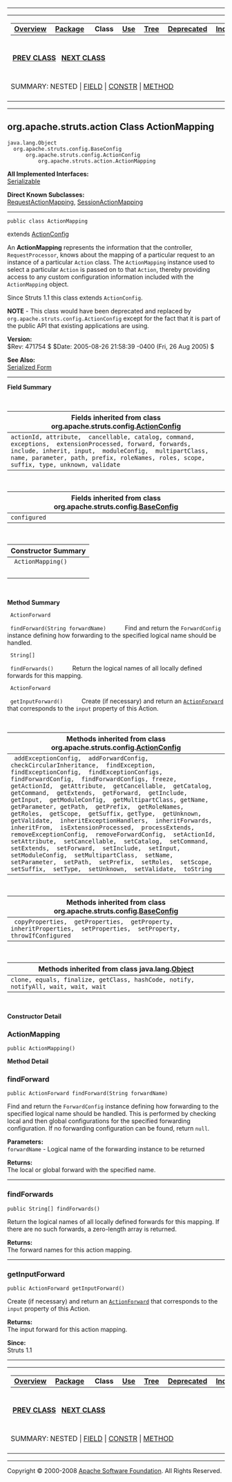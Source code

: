 ------------------------------------------------------------------------

<span id="navbar_top"></span> [](#skip-navbar_top "Skip navigation links")

<table>
<colgroup>
<col width="50%" />
<col width="50%" />
</colgroup>
<tbody>
<tr class="odd">
<td align="left"><span id="navbar_top_firstrow"></span>
<table>
<tbody>
<tr class="odd">
<td align="left"><a href="../../../../overview-summary.html.md"><strong>Overview</strong></a> </td>
<td align="left"><a href="package-summary.html.md"><strong>Package</strong></a> </td>
<td align="left"> <strong>Class</strong> </td>
<td align="left"><a href="class-use/ActionMapping.html.md"><strong>Use</strong></a> </td>
<td align="left"><a href="package-tree.html.md"><strong>Tree</strong></a> </td>
<td align="left"><a href="../../../../deprecated-list.html.md"><strong>Deprecated</strong></a> </td>
<td align="left"><a href="../../../../index-all.html.md"><strong>Index</strong></a> </td>
<td align="left"><a href="../../../../help-doc.html.md"><strong>Help</strong></a> </td>
</tr>
</tbody>
</table></td>
<td align="left"></td>
</tr>
<tr class="even">
<td align="left"> <a href="../../../../org/apache/struts/action/ActionForward.html.md" title="class in org.apache.struts.action"><strong>PREV CLASS</strong></a>   <a href="../../../../org/apache/struts/action/ActionMessage.html" title="class in org.apache.struts.action"><strong>NEXT CLASS</strong></a></td>
<td align="left"><a href="../../../../index.html.md?org/apache/struts/action/ActionMapping.html"><strong>FRAMES</strong></a>    <a href="ActionMapping.html"><strong>NO FRAMES</strong></a>    
<a href="../../../../allclasses-noframe.html.md"><strong>All Classes</strong></a></td>
</tr>
<tr class="odd">
<td align="left">SUMMARY: NESTED | <a href="#fields_inherited_from_class_org.apache.struts.config.ActionConfig">FIELD</a> | <a href="#constructor_summary">CONSTR</a> | <a href="#method_summary">METHOD</a></td>
<td align="left">DETAIL: FIELD | <a href="#constructor_detail">CONSTR</a> | <a href="#method_detail">METHOD</a></td>
</tr>
</tbody>
</table>

<span id="skip-navbar_top"></span>

------------------------------------------------------------------------

org.apache.struts.action
 Class ActionMapping
------------------------

    java.lang.Object
      org.apache.struts.config.BaseConfig
          org.apache.struts.config.ActionConfig
              org.apache.struts.action.ActionMapping

**All Implemented Interfaces:**  
[Serializable](http://java.sun.com/j2se/1.4.2/docs/api/java/io/Serializable.html.md?is-external=true "class or interface in java.io")

<!-- -->

**Direct Known Subclasses:**  
[RequestActionMapping](../../../../org/apache/struts/action/RequestActionMapping.html.md "class in org.apache.struts.action"), [SessionActionMapping](../../../../org/apache/struts/action/SessionActionMapping.html "class in org.apache.struts.action")

------------------------------------------------------------------------

    public class ActionMapping

extends [ActionConfig](../../../../org/apache/struts/config/ActionConfig.html.md "class in org.apache.struts.config")

An **ActionMapping** represents the information that the controller, `RequestProcessor`, knows about the mapping of a particular request to an instance of a particular `Action` class. The `ActionMapping` instance used to select a particular `Action` is passed on to that `Action`, thereby providing access to any custom configuration information included with the `ActionMapping` object.

Since Struts 1.1 this class extends `ActionConfig`.

**NOTE** - This class would have been deprecated and replaced by `org.apache.struts.config.ActionConfig` except for the fact that it is part of the public API that existing applications are using.

**Version:**  
$Rev: 471754 $ $Date: 2005-08-26 21:58:39 -0400 (Fri, 26 Aug 2005) $

**See Also:**  
[Serialized Form](../../../../serialized-form.html.md#org.apache.struts.action.ActionMapping)

------------------------------------------------------------------------

<span id="field_summary"></span>

**Field Summary**

 <span id="fields_inherited_from_class_org.apache.struts.config.ActionConfig"></span>

| **Fields inherited from class org.apache.struts.config.[ActionConfig](../../../../org/apache/struts/config/ActionConfig.html.md "class in org.apache.struts.config")**                                                                                          |
|--------------------------------------------------------------------------------------------------------------------------------------------------------------------------------------------------------------------------------------------------------------|
| `actionId, attribute,  cancellable, catalog, command,  exceptions,  extensionProcessed, forward, forwards, include, inherit, input,  moduleConfig,  multipartClass, name, parameter, path, prefix, roleNames, roles, scope, suffix, type, unknown, validate` |

 <span id="fields_inherited_from_class_org.apache.struts.config.BaseConfig"></span>

| **Fields inherited from class org.apache.struts.config.[BaseConfig](../../../../org/apache/struts/config/BaseConfig.html.md "class in org.apache.struts.config")** |
|-----------------------------------------------------------------------------------------------------------------------------------------------------------------|
| `configured`                                                                                                                                                    |

  <span id="constructor_summary"></span>

| **Constructor Summary** |
|-------------------------|
| ` ActionMapping()`      
                          |

  <span id="method_summary"></span>

**Method Summary**

` ActionForward`

` findForward(String forwardName)`
           Find and return the `ForwardConfig` instance defining how forwarding to the specified logical name should be handled.

` String[]`

` findForwards()`
           Return the logical names of all locally defined forwards for this mapping.

` ActionForward`

` getInputForward()`
           Create (if necessary) and return an [`ActionForward`](../../../../org/apache/struts/action/ActionForward.html.md "class in org.apache.struts.action") that corresponds to the `input` property of this Action.

 <span id="methods_inherited_from_class_org.apache.struts.config.ActionConfig"></span>

| **Methods inherited from class org.apache.struts.config.[ActionConfig](../../../../org/apache/struts/config/ActionConfig.html.md "class in org.apache.struts.config")**                                                                                                                                                                                                                                                                                                                                                                                                                                                                                                                                                                                                                                                                                                                                                                  |
|---------------------------------------------------------------------------------------------------------------------------------------------------------------------------------------------------------------------------------------------------------------------------------------------------------------------------------------------------------------------------------------------------------------------------------------------------------------------------------------------------------------------------------------------------------------------------------------------------------------------------------------------------------------------------------------------------------------------------------------------------------------------------------------------------------------------------------------------------------------------------------------------------------------------------------------|
| ` addExceptionConfig,  addForwardConfig,  checkCircularInheritance,  findException,  findExceptionConfig,  findExceptionConfigs,  findForwardConfig,  findForwardConfigs, freeze,  getActionId,  getAttribute,  getCancellable,  getCatalog,  getCommand,  getExtends,  getForward,  getInclude,  getInput,  getModuleConfig,  getMultipartClass, getName,  getParameter, getPath,  getPrefix,  getRoleNames,  getRoles,  getScope,  getSuffix, getType,  getUnknown,  getValidate,  inheritExceptionHandlers,  inheritForwards,  inheritFrom,  isExtensionProcessed,  processExtends,  removeExceptionConfig,  removeForwardConfig,  setActionId,  setAttribute,  setCancellable,  setCatalog,  setCommand,  setExtends,  setForward,  setInclude,  setInput,  setModuleConfig,  setMultipartClass,  setName,  setParameter,  setPath,  setPrefix,  setRoles,  setScope,  setSuffix,  setType,  setUnknown,  setValidate,  toString` |

 <span id="methods_inherited_from_class_org.apache.struts.config.BaseConfig"></span>

| **Methods inherited from class org.apache.struts.config.[BaseConfig](../../../../org/apache/struts/config/BaseConfig.html.md "class in org.apache.struts.config")** |
|------------------------------------------------------------------------------------------------------------------------------------------------------------------|
| ` copyProperties,  getProperties,  getProperty,  inheritProperties,  setProperties,  setProperty,  throwIfConfigured`                                            |

 <span id="methods_inherited_from_class_java.lang.Object"></span>

| **Methods inherited from class java.lang.[Object](http://java.sun.com/j2se/1.4.2/docs/api/java/lang/Object.html.md?is-external=true "class or interface in java.lang")** |
|-----------------------------------------------------------------------------------------------------------------------------------------------------------------------|
| `clone, equals, finalize, getClass, hashCode, notify, notifyAll, wait, wait, wait`                                                                                    |

 

<span id="constructor_detail"></span>

**Constructor Detail**

### ActionMapping

    public ActionMapping()

<span id="method_detail"></span>

**Method Detail**

### findForward

    public ActionForward findForward(String forwardName)

Find and return the `ForwardConfig` instance defining how forwarding to the specified logical name should be handled. This is performed by checking local and then global configurations for the specified forwarding configuration. If no forwarding configuration can be found, return `null`.

**Parameters:**  
`forwardName` - Logical name of the forwarding instance to be returned

**Returns:**  
The local or global forward with the specified name.

------------------------------------------------------------------------

### findForwards

    public String[] findForwards()

Return the logical names of all locally defined forwards for this mapping. If there are no such forwards, a zero-length array is returned.

**Returns:**  
The forward names for this action mapping.

------------------------------------------------------------------------

### getInputForward

    public ActionForward getInputForward()

Create (if necessary) and return an [`ActionForward`](../../../../org/apache/struts/action/ActionForward.html.md "class in org.apache.struts.action") that corresponds to the `input` property of this Action.

**Returns:**  
The input forward for this action mapping.

**Since:**  
Struts 1.1

------------------------------------------------------------------------

<span id="navbar_bottom"></span> [](#skip-navbar_bottom "Skip navigation links")

<table>
<colgroup>
<col width="50%" />
<col width="50%" />
</colgroup>
<tbody>
<tr class="odd">
<td align="left"><span id="navbar_bottom_firstrow"></span>
<table>
<tbody>
<tr class="odd">
<td align="left"><a href="../../../../overview-summary.html.md"><strong>Overview</strong></a> </td>
<td align="left"><a href="package-summary.html.md"><strong>Package</strong></a> </td>
<td align="left"> <strong>Class</strong> </td>
<td align="left"><a href="class-use/ActionMapping.html.md"><strong>Use</strong></a> </td>
<td align="left"><a href="package-tree.html.md"><strong>Tree</strong></a> </td>
<td align="left"><a href="../../../../deprecated-list.html.md"><strong>Deprecated</strong></a> </td>
<td align="left"><a href="../../../../index-all.html.md"><strong>Index</strong></a> </td>
<td align="left"><a href="../../../../help-doc.html.md"><strong>Help</strong></a> </td>
</tr>
</tbody>
</table></td>
<td align="left"></td>
</tr>
<tr class="even">
<td align="left"> <a href="../../../../org/apache/struts/action/ActionForward.html.md" title="class in org.apache.struts.action"><strong>PREV CLASS</strong></a>   <a href="../../../../org/apache/struts/action/ActionMessage.html" title="class in org.apache.struts.action"><strong>NEXT CLASS</strong></a></td>
<td align="left"><a href="../../../../index.html.md?org/apache/struts/action/ActionMapping.html"><strong>FRAMES</strong></a>    <a href="ActionMapping.html"><strong>NO FRAMES</strong></a>    
<a href="../../../../allclasses-noframe.html.md"><strong>All Classes</strong></a></td>
</tr>
<tr class="odd">
<td align="left">SUMMARY: NESTED | <a href="#fields_inherited_from_class_org.apache.struts.config.ActionConfig">FIELD</a> | <a href="#constructor_summary">CONSTR</a> | <a href="#method_summary">METHOD</a></td>
<td align="left">DETAIL: FIELD | <a href="#constructor_detail">CONSTR</a> | <a href="#method_detail">METHOD</a></td>
</tr>
</tbody>
</table>

<span id="skip-navbar_bottom"></span>

------------------------------------------------------------------------

Copyright © 2000-2008 [Apache Software Foundation](http://www.apache.org/). All Rights Reserved.

